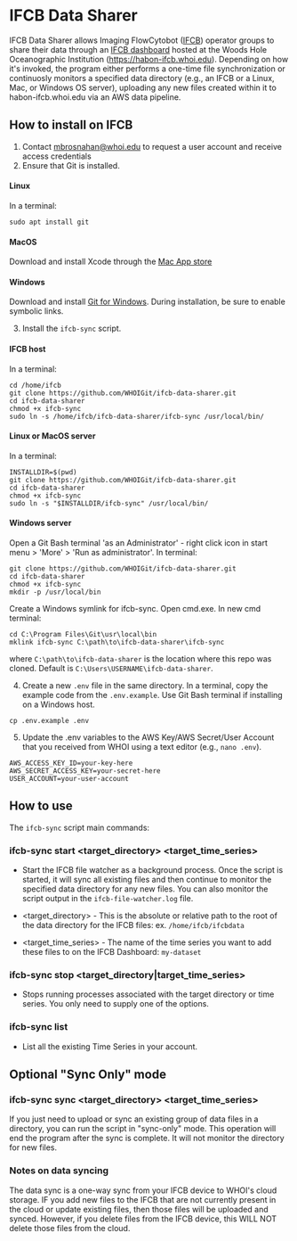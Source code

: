 # IFCB Data Sharer

IFCB Data Sharer allows Imaging FlowCytobot ([IFCB](https://mclanelabs.com/imaging-flowcytobot/)) operator groups to share their data through an [IFCB dashboard](https://github.com/WHOIGit/ifcbdb.git) hosted at the Woods Hole Oceanographic Institution (https://habon-ifcb.whoi.edu). Depending on how it's invoked, the program either performs a one-time file synchronization or continuosly monitors a specified data directory (e.g., an IFCB or a Linux, Mac, or Windows OS server), uploading any new files created within it to habon-ifcb.whoi.edu via an AWS data pipeline.

## How to install on IFCB

1. Contact mbrosnahan@whoi.edu to request a user account and receive access credentials
2. Ensure that Git is installed.   

#### Linux
In a terminal:
```
sudo apt install git
```
#### MacOS
Download and install Xcode through the [Mac App store](https://apps.apple.com/us/app/xcode)

#### Windows
Download and install [Git for Windows](https://git-scm.com/download/win). During installation, be sure to enable symbolic links.

3. Install the `ifcb-sync` script.

#### IFCB host
In a terminal:
```
cd /home/ifcb
git clone https://github.com/WHOIGit/ifcb-data-sharer.git
cd ifcb-data-sharer
chmod +x ifcb-sync
sudo ln -s /home/ifcb/ifcb-data-sharer/ifcb-sync /usr/local/bin/
```

#### Linux or MacOS server
In a terminal:
```
INSTALLDIR=$(pwd)
git clone https://github.com/WHOIGit/ifcb-data-sharer.git
cd ifcb-data-sharer
chmod +x ifcb-sync
sudo ln -s "$INSTALLDIR/ifcb-sync" /usr/local/bin/
```

#### Windows server
Open a Git Bash terminal 'as an Administrator' - right click icon in start menu > 'More' > 'Run as administrator'. In terminal:
```
git clone https://github.com/WHOIGit/ifcb-data-sharer.git
cd ifcb-data-sharer
chmod +x ifcb-sync
mkdir -p /usr/local/bin
```
Create a Windows symlink for ifcb-sync. Open cmd.exe. In new cmd terminal:
```
cd C:\Program Files\Git\usr\local\bin
mklink ifcb-sync C:\path\to\ifcb-data-sharer\ifcb-sync
```
where `C:\path\to\ifcb-data-sharer` is the location where this repo was cloned. Default is `C:\Users\USERNAME\ifcb-data-sharer`. 

4. Create a new `.env` file in the same directory. In a terminal, copy the example code from the `.env.example`. Use Git Bash terminal if installing on a Windows host.

```
cp .env.example .env
```

5. Update the .env variables to the AWS Key/AWS Secret/User Account that you received from WHOI using a text editor (e.g., `nano .env`).

```
AWS_ACCESS_KEY_ID=your-key-here
AWS_SECRET_ACCESS_KEY=your-secret-here
USER_ACCOUNT=your-user-account
```

## How to use

The `ifcb-sync` script main commands:

### ifcb-sync start <target_directory> <target_time_series>

- Start the IFCB file watcher as a background process. Once the script is started, it will sync all existing files and then continue to monitor the specified data directory for any new files. You can also monitor the script output in the `ifcb-file-watcher.log` file.

- <target_directory> - This is the absolute or relative path to the root of the data directory for the IFCB files: ex. `/home/ifcb/ifcbdata`

- <target_time_series> - The name of the time series you want to add these files to on the IFCB Dashboard: `my-dataset`

### ifcb-sync stop <target_directory|target_time_series>

- Stops running processes associated with the target directory or time series. You only need to supply one of the options.

### ifcb-sync list

- List all the existing Time Series in your account.

## Optional "Sync Only" mode

### ifcb-sync sync <target_directory> <target_time_series>

If you just need to upload or sync an existing group of data files in a directory, you can run the script in "sync-only" mode. This operation will end the program after the sync is complete. It will not monitor the directory for new files.

### Notes on data syncing

The data sync is a one-way sync from your IFCB device to WHOI's cloud storage. IF you add new files to the IFCB that are not currently present in the cloud or update existing files, then those files will be uploaded and synced. However, if you delete files from the IFCB device, this WILL NOT delete those files from the cloud.
